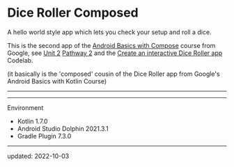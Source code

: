 # Dice Roller Composed

A hello world style app which lets you check your setup and roll a dice.

This is the second app of the [Android Basics with Compose] course from Google, see [Unit 2] [Pathway 2] and the [Create an interactive Dice Roller app] Codelab.

(it basically is the 'composed' cousin of the Dice Roller app from Google's Android Basics with Kotlin Course)

----

[Android Basics with Compose]:https://developer.android.com/courses/android-basics-compose/course
[Unit 2]:https://developer.android.com/courses/android-basics-compose/unit-2
[Pathway 2]:https://developer.android.com/courses/pathways/android-basics-compose-unit-2-pathway-2
[Create an interactive Dice Roller app]:https://developer.android.com/codelabs/basic-android-kotlin-compose-build-a-dice-roller-app

----

Environment

- Kotlin 1.7.0
- Android Studio Dolphin 2021.3.1
- Gradle Plugin 7.3.0

----

updated: 2022-10-03